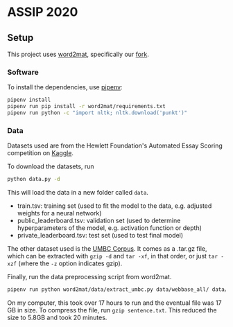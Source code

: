 # ASSIP 2020

## Setup
This project uses [word2mat](https://github.com/florianmai/word2mat),
specifically our [fork](https://github.com/stephen-huan/word2mat).

### Software
To install the dependencies, use [pipenv](https://pipenv.pypa.io/en/latest/): 
```bash
pipenv install
pipenv run pip install -r word2mat/requirements.txt
pipenv run python -c "import nltk; nltk.download('punkt')"
```

### Data
Datasets used are from the Hewlett Foundation's Automated Essay Scoring
competition on [Kaggle](https://www.kaggle.com/c/asap-aes/overview).

To download the datasets, run 
```bash
python data.py -d 
```

This will load the data in a new folder called `data`.
- train.tsv: training set 
(used to fit the model to the data, e.g. adjusted weights for a neural network)
- public_leaderboard.tsv: validation set 
(used to determine hyperparameters of the model, e.g. activation function or depth)
- private_leaderboard.tsv: test set 
(used to test final model)

The other dataset used is the [UMBC Corpus](https://ebiquity.umbc.edu/resource/html/id/351).
It comes as a .tar.gz file, which can be extracted
with `gzip -d` and `tar -xf`, in that order,
or just `tar -xzf` (where the `-z` option indicates gzip).

Finally, run the data preprocessing script from word2mat.
```bash
pipenv run python word2mat/data/extract_umbc.py data/webbase_all/ data/sentence.txt
```

On my computer, this took over 17 hours to run and the eventual file was 17 GB in size.
To compress the file, run `gzip sentence.txt`.
This reduced the size to 5.8GB and took 20 minutes.


